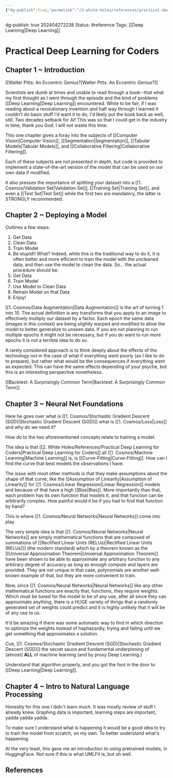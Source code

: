 ```yaml
---
{"dg-publish":true,"permalink":"/2-white-holes/references/practical-deep-learning-for-coders/","created":"2025-01-22T11:17:14.714-05:00","updated":"2024-12-13T08:02:19.055-05:00"}
---
```


dg-publish: true
202404272238
Status: #reference
Tags: [[Deep Learning\|Deep Learning]]
# Practical Deep Learning for Coders

## Chapter 1 ~ Introduction
[[Walter Pitts: An Eccentric Genius?\|Walter Pitts: An Eccentric Genius?]]

Scientists are dumb at times and unable to read through a book--that what my first thought as I went through the episode and the kind of problems [[Deep Learning\|Deep Learning]] encountered. While to be fair, if I was reading about a revolutionary invention and half way through I learned it couldn't do basic stuff I'd want it to do, I'd likely put the book back as well, still. Two decades setback for AI! This was so that I could get in the industry in time, thank you God. I will not waste this time.

This one chapter gives a foray into the subjects of [[Computer Vision\|Computer Vision]], [[Segmentation\|Segmentation]], [[Tabular Models\|Tabular Models]], and [[Collaborative Filtering\|Collaborative Filtering]].

Each of these subjects are not presented in depth, but code is provided to implement a state-of-the-art version of the model that can be used on our own data if modified.

It also presses the importance of splitting your dataset into a [[1. Cosmos/Validation Set\|Validation Set]], [[Training Set\|Training Set]], and even a [[Test Set\|Test Set]] while the first two are mandatory, the latter is STRONGLY recommended.

## Chapter 2 ~ Deploying a Model
Outlines a few steps:
1. Get Data
2. Clean Data
3. Train Model
4. Be stupid!!
What? Indeed, while this is the traditional way to do it, it is often better and more efficient to train the model with the uncleaned data, and then use the model to clean the data. So...  the actual procedure should be:
1. Get Data
2. Train Model
3. Use Model to Clean Data
4. Retrain Model on that Data
5. Enjoy!

[[1. Cosmos/Data Augmentation\|Data Augmentation]] is the art of turning 1 into 10. The actual definition is any transforms that you apply to an image to effectively multiply our dataset by a factor. Each epoch the same data (images in this context) are being slightly warped and modified to allow the model to better generalize to unseen data. If you are not planning to run multiple epochs it might not be necessary, but if you do want to run more epochs it is not a terrible idea to do so.

A rarely considered approach is to think deeply about the effects of the technology not in the case of what if everything went poorly (as I like to do to prepare), but rather what would be the consequences if everything went as expected. This can have the same effects depending of your psyche, but this is an interesting perspective nonetheless.


[[Backtest:  A Surprisingly Common Term\|Backtest:  A Surprisingly Common Term]]
## Chapter 3 ~ Neural Net Foundations
Here he goes over what is [[1. Cosmos/Stochastic Gradient Descent (SGD)\|Stochastic Gradient Descent (SGD)]]
what is [[1. Cosmos/Loss\|Loss]] and why do we need it?

How do to the two aforementioned concepts relate to training a model.

The idea is that [[2. White Holes/References/Practical Deep Learning for Coders\|Practical Deep Learning for Coders]] all [[1. Cosmos/Machine Learning\|Machine Learning]] is, is [[Curve-Fitting\|Curve-Fitting]]. How can I find the curve that best models the observations I have. 

The issue with most other methods is that they make assumptions about the shape of that curve, like the [[Assumption of Linearity\|Assumption of Linearity]] for [[1. Cosmos/Linear Regression\|Linear Regression]] models and because of that have a high [[Bias\|Bias]]. More importantly than that, each problem has its own function that models it, and that function can be arbitrarily complex. How painful would it be if you had to find that function by hand?

This is where [[1. Cosmos/Neural Networks\|Neural Networks]] come into play.

The very simple idea is that [[1. Cosmos/Neural Networks\|Neural Networks]] are simply mathematical functions that are composed of summations of [[Rectified Linear Units (RELUs)\|Rectified Linear Units (RELUs)]] (the modern standard) which by a theorem known as the [[Universal Approximation Theorem\|Universal Approximation Theorem]] have been shown to be able to approximate any arbitrary function to any arbitrary degree of accuracy as long as enough compute and layers are provided. They are not unique in that case, polynomials are another well-known example of that, but they are more convenient to train.

Now, since [[1. Cosmos/Neural Networks\|Neural Networks]] like any other mathematical functions are exactly that, functions, they require weights. Which must be tuned for the model to be of any use, after all since they can approximate anything, there is a HUGE variety of things that a randomly generated set of weights could predict and it is highly unlikely that it will be of any use to us.

It'd be amazing if there was some automatic way to find in which direction to optimize the weights instead of haphazardly, trying and failing until we get something that approximates a solution.

Cue, [[1. Cosmos/Stochastic Gradient Descent (SGD)\|Stochastic Gradient Descent (SGD)]] the secret sauce and fundamental underpinning of (almost) **ALL** of machine learning (and by proxy Deep Learning.)

Understand that algorithm properly, and you got the foot in the door to [[Deep Learning\|Deep Learning]].

## Chapter 4 ~ Intro to Natural Language Processing
Honestly for this one I didn't learn much. It was mostly review of stuff I already knew. Graphing data is important, learning steps are important, yadda yadda yadda.

To make sure I understand what is happening it would be a good idea to try to train the model from scratch, on my own. To better understand what's happening.

At the very least, this gave me an introduction to using pretrained models, in HuggingFace. Not sure if this is what UMLFit is, but oh well.




## References
